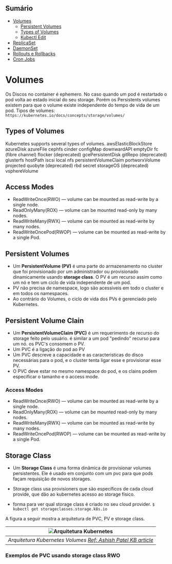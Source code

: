 ## Sumário

- [Volumes](#volumes)
  - [Persistent Volumes](#persistent-volumes)
  - [Types of Volumes](#types-of-volumes)
  - [Kubectl Edit](#kubectl-edit)
- [ReplicaSet](#replicaset)
- [DaemonSet](#daemonset)
- [Rollouts e Rollbacks](#rollouts-e-rollbacks)
- [Cron Jobs](#cron-jobs)

# Volumes

Os Discos no container é ephemero. No caso quando um pod é restartado o pod volta ao estado inicial do seu storage.
Porém os Persistents volumes existem para que o volume existe independente do tempo de vida de um pod.
Tipos de volumes: ``https://kubernetes.io/docs/concepts/storage/volumes/``

## Types of Volumes
Kubernetes supports several types of volumes.
awsElasticBlockStore
azureDisk
azureFile
cephfs
cinder
configMap
downwardAPI
emptyDir
fc (fibre channel)
flocker (deprecated)
gcePersistentDisk
gitRepo (deprecated)
glusterfs
hostPath
iscsi
local
nfs
persistentVolumeClaim
portworxVolume
projected
quobyte (deprecated)
rbd
secret
storageOS (deprecated)
vsphereVolume

## Access Modes
 - ReadWriteOnce(RWO) — volume can be mounted as read-write by a single node.
 - ReadOnlyMany(ROX) — volume can be mounted read-only by many nodes.
 - ReadWriteMany(RWX) — volume can be mounted as read-write by many nodes.
 - ReadWriteOncePod(RWOP) — volume can be mounted as read-write by a single Pod.

## Persistent Volumes
- Um **PersistentVolume (PV)** é uma parte do armazenamento no cluster que foi provisionado por um administrador ou provisionado dinamicamente usando **storage class**. O PV é um recurso assim como um nó e tem um ciclo de vida independente de um pod.
- PV não precisa de namespace, logo são acessiveis em todo o cluster e em todos os namespaces.
- Ao contrário do Volumes, o ciclo de vida dos PVs é gerenciado pelo Kubernetes.

## Persistent Volume Clain
- Um **PersistentVolumeClaim (PVC)** é um requerimento de recurso do storage feito pelo usuário. é similar a um pod "pedindo" recurso para um nó. os PVC's consomem o PV.
- Um PVC é a ligação do pod ao PV
- Um PVC descreve a capacidade e as caracteristicas do disco necessárias para o pod, e o cluster tenta ligar esse e provisionar esse PV.
- O PVC deve estar no mesmo namespace do pod, e os clains podem especificar o tamanho e o access mode.
### Access Modes
 - ReadWriteOnce(RWO) — volume can be mounted as read-write by a single node.
 - ReadOnlyMany(ROX) — volume can be mounted read-only by many nodes.
 - ReadWriteMany(RWX) — volume can be mounted as read-write by many nodes.
 - ReadWriteOncePod(RWOP) — volume can be mounted as read-write by a single Pod.



## Storage Class
- Um **Storage Class** é uma forma dinâmica de provisionar volumes persistentes. Ele é usado em conjunto com um pvc para que pods façam requisição de novos storages.
- Storage class usa provisioners que são específicos de cada cloud provide, que dão ao kubernetes acesso ao storage físico.

- forma para ver qual storage class é criado no seu cloud provider.
```$ kubectl get storageclasses.storage.k8s.io```


A figura a seguir mostra a arquitetura de PVC, PV e storage class.

| ![Arquitetura Kubernetes](../images/pvc_pv_sc.png) |
|:---------------------------------------------------------------------------------------------:|
| *Arquitetura Kubernetes Volumes  [Ref: Ashish Patel KB article](https://medium.com/devops-mojo/kubernetes-storage-options-overview-persistent-volumes-pv-claims-pvc-and-storageclass-sc-k8s-storage-df71ca0fccc3)*

### Exemplos de PVC usando storage class RWO
